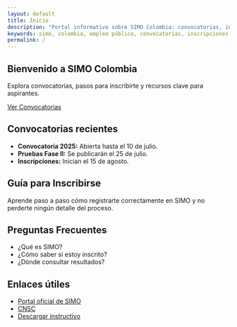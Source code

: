 ```yaml
---
layout: default
title: Inicio
description: "Portal informativo sobre SIMO Colombia: convocatorias, inscripciones, registro y recursos para aspirantes a empleo público."
keywords: simo, colombia, empleo público, convocatorias, inscripciones, registro, cnsc
permalink: /
---
```


<section class="hero">
  <h1>Bienvenido a SIMO Colombia</h1>
  <p>Explora convocatorias, pasos para inscribirte y recursos clave para aspirantes.</p>
  <a href="#convocatorias" class="btn">Ver Convocatorias</a>
</section>

<section id="convocatorias">
  <h2>Convocatorias recientes</h2>
  <ul>
    <li><strong>Convocatoria 2025:</strong> Abierta hasta el 10 de julio.</li>
    <li><strong>Pruebas Fase II:</strong> Se publicarán el 25 de julio.</li>
    <li><strong>Inscripciones:</strong> Inician el 15 de agosto.</li>
  </ul>
</section>

<section id="guia">
  <h2>Guía para Inscribirse</h2>
  <p>Aprende paso a paso cómo registrarte correctamente en SIMO y no perderte ningún detalle del proceso.</p>
</section>

<section id="faq">
  <h2>Preguntas Frecuentes</h2>
  <ul>
    <li>¿Qué es SIMO?</li>
    <li>¿Cómo saber si estoy inscrito?</li>
    <li>¿Dónde consultar resultados?</li>
  </ul>
</section>

<section id="enlaces">
  <h2>Enlaces útiles</h2>
  <ul>
    <li><a href="https://simo.cnsc.gov.co/" target="_blank">Portal oficial de SIMO</a></li>
    <li><a href="https://www.cnsc.gov.co/" target="_blank">CNSC</a></li>
    <li><a href="#">Descargar instructivo</a></li>
  </ul>
</section>
